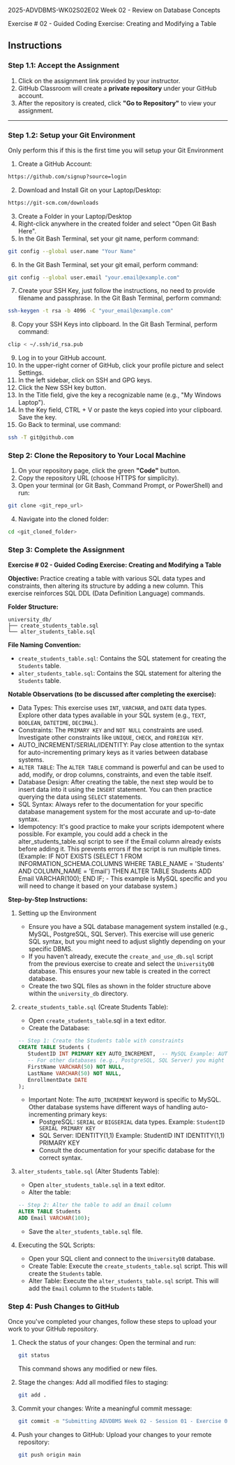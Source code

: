 2025-ADVDBMS-WK02S02E02
Week 02 - Review on Database Concepts

Exercise # 02 - Guided Coding Exercise: Creating and Modifying a Table

## **Instructions**

### **Step 1.1: Accept the Assignment**

   1. Click on the assignment link provided by your instructor.
   2. GitHub Classroom will create a **private repository** under your GitHub account.
   3. After the repository is created, click **"Go to Repository"** to view your assignment.

---

### **Step 1.2: Setup your Git Environment**
Only perform this if this is the first time you will setup your Git Environment

   1. Create a GitHub Account:
   ```bash
   https://github.com/signup?source=login
   ```
      
   2. Download and Install Git on your Laptop/Desktop:
   ```bash
   https://git-scm.com/downloads
   ```
   
   3. Create a Folder in your Laptop/Desktop
   4. Right-click anywhere in the created folder and select "Open Git Bash Here".
   5. In the Git Bash Terminal, set your git name, perform command:
   ```bash
   git config --global user.name "Your Name"
   ```
   
   6. In the Git Bash Terminal, set your git email, perform command:
   ```bash
   git config --global user.email "your.email@example.com"
   ```
   
   7. Create your SSH Key, just follow the instructions, no need to provide filename and passphrase. In the Git Bash Terminal, perform command:
   ```bash
   ssh-keygen -t rsa -b 4096 -C "your_email@example.com"
   ```
   
   8. Copy your SSH Keys into clipboard. In the Git Bash Terminal, perform command:
   ```bash
   clip < ~/.ssh/id_rsa.pub
   ```
   
   9. Log in to your GitHub account.
   10. In the upper-right corner of GitHub, click your profile picture and select Settings.
   11. In the left sidebar, click on SSH and GPG keys.
   12. Click the New SSH key button.
   13. In the Title field, give the key a recognizable name (e.g., "My Windows Laptop").
   14. In the Key field, CTRL + V or paste the keys copied into your clipboard. Save the key.
   15. Go Back to terminal, use command:
   ```bash
   ssh -T git@github.com
   ```

### **Step 2: Clone the Repository to Your Local Machine**

   1. On your repository page, click the green **"Code"** button.
   2. Copy the repository URL (choose HTTPS for simplicity).
   3. Open your terminal (or Git Bash, Command Prompt, or PowerShell) and run:
   
   ```bash
   git clone <git_repo_url>
   ```
   
   4. Navigate into the cloned folder:
   
   ```bash
   cd <git_cloned_folder>
   ```

### **Step 3: Complete the Assignment**

**Exercise # 02 - Guided Coding Exercise: Creating and Modifying a Table**

   **Objective:**
   Practice creating a table with various SQL data types and constraints, then altering its structure by adding a new column. This exercise reinforces SQL DDL (Data Definition Language) commands.

   **Folder Structure:**
   ```
   university_db/
   ├── create_students_table.sql
   └── alter_students_table.sql
   ```

   **File Naming Convention:**
   - `create_students_table.sql`: Contains the SQL statement for creating the `Students` table.
   - `alter_students_table.sql`: Contains the SQL statement for altering the `Students` table.

   **Notable Observations (to be discussed after completing the exercise):**
   - Data Types: This exercise uses `INT`, `VARCHAR`, and `DATE` data types. Explore other data types available in your SQL system (e.g., `TEXT`, `BOOLEAN`, `DATETIME`, `DECIMAL`).
   - Constraints: The `PRIMARY KEY` and `NOT NULL` constraints are used. Investigate other constraints like `UNIQUE`, `CHECK`, and `FOREIGN KEY`.
   - AUTO_INCREMENT/SERIAL/IDENTITY: Pay close attention to the syntax for auto-incrementing primary keys as it varies between database systems.
   - `ALTER TABLE`: The `ALTER TABLE` command is powerful and can be used to add, modify, or drop columns, constraints, and even the table itself.
   - Database Design: After creating the table, the next step would be to insert data into it using the `INSERT` statement. You can then practice querying the data using `SELECT` statements.
   - SQL Syntax: Always refer to the documentation for your specific database management system for the most accurate and up-to-date syntax.
   - Idempotency: It's good practice to make your scripts idempotent where possible. For example, you could add a check in the alter_students_table.sql script to see if the Email column already exists before adding it. This prevents errors if the script is run multiple times. (Example: IF NOT EXISTS (SELECT 1 FROM INFORMATION_SCHEMA.COLUMNS WHERE TABLE_NAME = 'Students' AND COLUMN_NAME = 'Email') THEN ALTER TABLE Students ADD Email VARCHAR(100); END IF; - This example is MySQL specific and you will need to change it based on your database system.)
      
   **Step-by-Step Instructions:**

   1. Setting up the Environment
      - Ensure you have a SQL database management system installed (e.g., MySQL, PostgreSQL, SQL Server). This exercise will use generic SQL syntax, but you might need to adjust slightly depending on your specific DBMS.
      - If you haven't already, execute the `create_and_use_db.sql` script from the previous exercise to create and select the `UniversityDB` database. This ensures your new table is created in the correct database.
      - Create the two SQL files as shown in the folder structure above within the `university_db` directory.
      
   2. `create_students_table.sql` (Create Students Table):
      - Open `create_students_table`.sql in a text editor.
      - Create the Database:
      ```SQL
      -- Step 1: Create the Students table with constraints
      CREATE TABLE Students (
         StudentID INT PRIMARY KEY AUTO_INCREMENT,  -- MySQL Example: AUTO_INCREMENT
         -- For other databases (e.g., PostgreSQL, SQL Server) you might use SERIAL or IDENTITY
         FirstName VARCHAR(50) NOT NULL,
         LastName VARCHAR(50) NOT NULL,
         EnrollmentDate DATE
      );
      ```
      
      - Important Note: The `AUTO_INCREMENT` keyword is specific to MySQL. Other database systems have different ways of handling auto-incrementing primary keys:
         - PostgreSQL: `SERIAL` or `BIGSERIAL` data types. Example: `StudentID SERIAL PRIMARY KEY`
         - SQL Server: IDENTITY(1,1) Example: StudentID INT IDENTITY(1,1) PRIMARY KEY
         - Consult the documentation for your specific database for the correct syntax.
      
   3. `alter_students_table.sql` (Alter Students Table):
      - Open `alter_students_table.sql` in a text editor.
      - Alter the table:
      ```SQL
      -- Step 2: Alter the table to add an Email column
      ALTER TABLE Students
      ADD Email VARCHAR(100);
      ```
      - Save the `alter_students_table.sql` file.

   4. Executing the SQL Scripts:
      - Open your SQL client and connect to the `UniversityDB` database.
      - Create Table: Execute the `create_students_table.sql` script. This will create the `Students` table.
      - Alter Table: Execute the `alter_students_table.sql` script. This will add the `Email` column to the `Students` table.

### **Step 4: Push Changes to GitHub**
Once you've completed your changes, follow these steps to upload your work to your GitHub repository.

1. Check the status of your changes:
   Open the terminal and run:
   
   ```bash
   git status
   ```
   This command shows any modified or new files.
   
2. Stage the changes:
   Add all modified files to staging:
   
   ```bash
   git add .
   ```
   
3. Commit your changes:
   Write a meaningful commit message:
   
   ```bash
   git commit -m "Submitting ADVDBMS Week 02 - Session 01 - Exercise 02"
   ```
   
4. Push your changes to GitHub:
   Upload your changes to your remote repository:
   
   ```bash
   git push origin main
   ```
